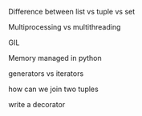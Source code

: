  Difference between list vs tuple vs set

 Multiprocessing vs multithreading


 GIL

 Memory managed in python

 generators vs iterators

how can we join two tuples

write a decorator